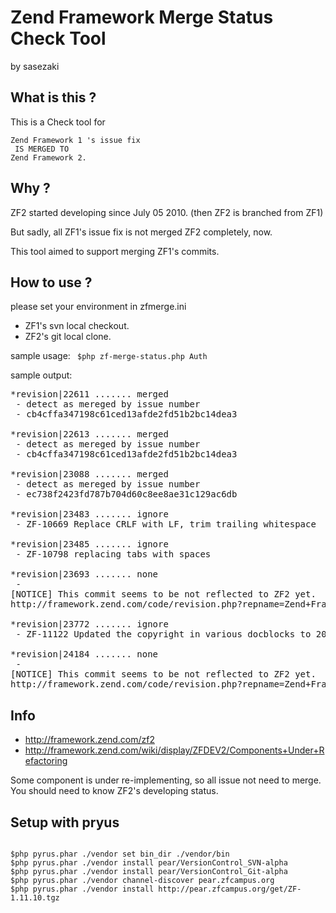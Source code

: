 Zend Framework Merge Status Check Tool
======================================
by sasezaki

## What is this ?

This is a Check tool for 

    Zend Framework 1 's issue fix 
     IS MERGED TO
    Zend Framework 2.

## Why ?
ZF2 started developing since July 05 2010. (then ZF2 is branched from ZF1)

But sadly, all ZF1's issue fix is not merged ZF2 completely, now.

This tool aimed to support merging ZF1's commits.

## How to use ?
please set your environment in zfmerge.ini
- ZF1's svn local checkout.
- ZF2's git local clone.

sample usage:
<code>
$php zf-merge-status.php Auth
</code>


sample output:
<pre>
*revision|22611 ....... merged
 - detect as mereged by issue number
 - cb4cffa347198c61ced13afde2fd51b2bc14dea3

*revision|22613 ....... merged
 - detect as mereged by issue number
 - cb4cffa347198c61ced13afde2fd51b2bc14dea3

*revision|23088 ....... merged
 - detect as mereged by issue number
 - ec738f2423fd787b704d60c8ee8ae31c129ac6db

*revision|23483 ....... ignore
 - ZF-10669 Replace CRLF with LF, trim trailing whitespace

*revision|23485 ....... ignore
 - ZF-10798 replacing tabs with spaces

*revision|23693 ....... none
 - 
[NOTICE] This commit seems to be not reflected to ZF2 yet.
http://framework.zend.com/code/revision.php?repname=Zend+Framework&path=%2Ftrunk&rev=23693

*revision|23772 ....... ignore
 - ZF-11122 Updated the copyright in various docblocks to 2011

*revision|24184 ....... none
 - 
[NOTICE] This commit seems to be not reflected to ZF2 yet.
http://framework.zend.com/code/revision.php?repname=Zend+Framework&path=%2Ftrunk&rev=24184
</pre>

## Info
 - http://framework.zend.com/zf2
 - http://framework.zend.com/wiki/display/ZFDEV2/Components+Under+Refactoring

Some component is under re-implementing, so all issue not need to merge.
You should need to know ZF2's developing status.

## Setup with pryus
<code>
$php pyrus.phar ./vendor set bin_dir ./vendor/bin
$php pyrus.phar ./vendor install pear/VersionControl_SVN-alpha
$php pyrus.phar ./vendor install pear/VersionControl_Git-alpha
$php pyrus.phar ./vendor channel-discover pear.zfcampus.org
$php pyrus.phar ./vendor install http://pear.zfcampus.org/get/ZF-1.11.10.tgz
</code>

